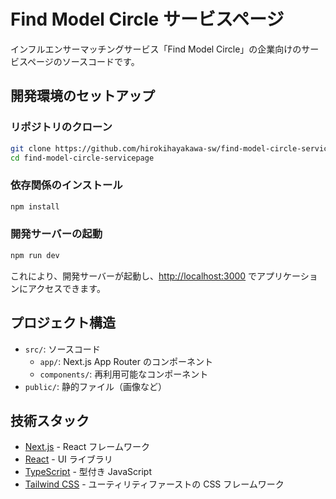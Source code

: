 # Find Model Circle サービスページ

インフルエンサーマッチングサービス「Find Model Circle」の企業向けのサービスページのソースコードです。

## 開発環境のセットアップ

### リポジトリのクローン

```bash
git clone https://github.com/hirokihayakawa-sw/find-model-circle-servicepage.git
cd find-model-circle-servicepage
```

### 依存関係のインストール

```bash
npm install
```

### 開発サーバーの起動

```bash
npm run dev
```

これにより、開発サーバーが起動し、[http://localhost:3000](http://localhost:3000) でアプリケーションにアクセスできます。

## プロジェクト構造

- `src/`: ソースコード
  - `app/`: Next.js App Router のコンポーネント
  - `components/`: 再利用可能なコンポーネント
- `public/`: 静的ファイル（画像など）

## 技術スタック

- [Next.js](https://nextjs.org/) - React フレームワーク
- [React](https://reactjs.org/) - UI ライブラリ
- [TypeScript](https://www.typescriptlang.org/) - 型付き JavaScript
- [Tailwind CSS](https://tailwindcss.com/) - ユーティリティファーストの CSS フレームワーク
